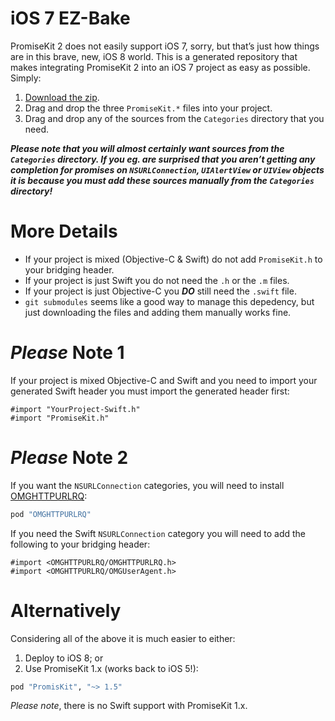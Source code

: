 # iOS 7 EZ-Bake

PromiseKit 2 does not easily support iOS 7, sorry, but that’s just how things are in this brave, new, iOS 8 world. This is a generated repository that makes integrating PromiseKit 2 into an iOS 7 project as easy as possible. Simply:

 1. [Download the zip](https://github.com/mxcl/PMKiOS7/archive/master.zip).
 2. Drag and drop the three `PromiseKit.*` files into your project.
 3. Drag and drop any of the sources from the `Categories` directory that you need.
 
***Please note that you will almost certainly want sources from the `Categories` directory. If you eg. are surprised that you aren’t getting any completion for promises on `NSURLConnection`, `UIAlertView` or `UIView` objects it is because you must add these sources manually from the `Categories` directory!***


# More Details

* If your project is mixed (Objective-C & Swift) do not add `PromiseKit.h` to your bridging header.
* If your project is just Swift you do not need the `.h` or the `.m` files.
* If your project is just Objective-C you ***DO*** still need the `.swift` file.
* `git submodules` seems like a good way to manage this depedency, but just downloading the files and adding them manually works fine.


# *Please* Note 1

If your project is mixed Objective-C and Swift and you need to import your generated Swift header you must import the generated header first:

```objc
#import "YourProject-Swift.h"
#import "PromiseKit.h"
```


# *Please* Note 2

If you want the `NSURLConnection` categories, you will need to install [OMGHTTPURLRQ](https://github.com/mxcl/OMGHTTPURLRQ):

```ruby
pod "OMGHTTPURLRQ"
```

If you need the Swift `NSURLConnection` category you will need to add the following to your bridging header:

```objc
#import <OMGHTTPURLRQ/OMGHTTPURLRQ.h>
#import <OMGHTTPURLRQ/OMGUserAgent.h>
```


# Alternatively

Considering all of the above it is much easier to either:

 1. Deploy to iOS 8; or
 2. Use PromiseKit 1.x (works back to iOS 5!):

```ruby
pod "PromisKit", "~> 1.5"
```

*Please note*, there is no Swift support with PromiseKit 1.x.
